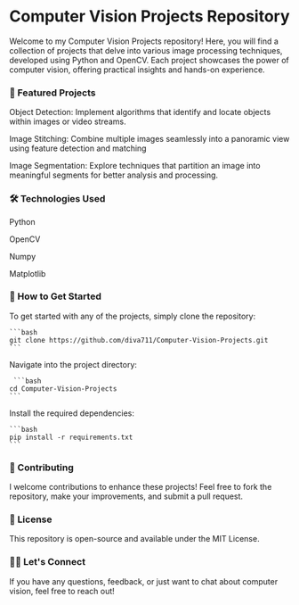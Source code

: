 # Computer Vision Projects Repository
Welcome to my Computer Vision Projects repository! Here, you will find a collection of projects that delve into various image processing techniques, developed using Python and OpenCV. Each project showcases the power of computer vision, offering practical insights and hands-on experience.

### 🚀 Featured Projects
Object Detection: Implement algorithms that identify and locate objects within images or video streams.

Image Stitching: Combine multiple images seamlessly into a panoramic view using feature detection and matching

Image Segmentation: Explore techniques that partition an image into meaningful segments for better analysis and processing.


### 🛠️ Technologies Used

Python

OpenCV

Numpy

Matplotlib


### 📖 How to Get Started

To get started with any of the projects, simply clone the repository:

    ```bash
    git clone https://github.com/diva711/Computer-Vision-Projects.git
    ```

Navigate into the project directory:

     ```bash
    cd Computer-Vision-Projects
    ```


Install the required dependencies:

     
    ```bash
    pip install -r requirements.txt
    ```

### 🤝 Contributing
I welcome contributions to enhance these projects! Feel free to fork the repository, make your improvements, and submit a pull request.

### 📝 License
This repository is open-source and available under the MIT License.

### 👩‍💻 Let's Connect
If you have any questions, feedback, or just want to chat about computer vision, feel free to reach out!
